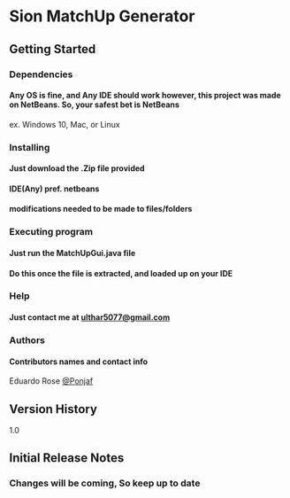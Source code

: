 # Sion MatchUp Generator

## Getting Started
### Dependencies
#### Any OS is fine, and Any IDE should work however, this project was made on NetBeans. So, your safest bet is NetBeans
ex. Windows 10, Mac, or Linux

### Installing
#### Just download the .Zip file provided
#### IDE(Any) pref. netbeans
#### modifications needed to be made to files/folders

### Executing program
#### Just run the MatchUpGui.java file
#### Do this once the file is extracted, and loaded up on your IDE

### Help
#### Just contact me at ulthar5077@gmail.com

### Authors
#### Contributors names and contact info
   Eduardo Rose
   [@Ponjaf](https://pages.github.com/)


## Version History
1.0

## Initial Release Notes
### Changes will be coming, So keep up to date
